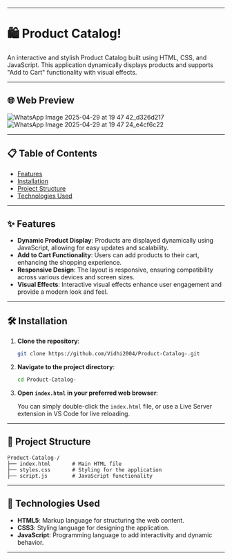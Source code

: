 
---

# 🛍️ Product Catalog!

An interactive and stylish Product Catalog built using HTML, CSS, and JavaScript. This application dynamically displays products and supports "Add to Cart" functionality with visual effects.

---

## 🌐 Web Preview

![WhatsApp Image 2025-04-29 at 19 47 42_d326d217](https://github.com/user-attachments/assets/036dee98-15de-4146-ab4f-07a3082ee1ef)
![WhatsApp Image 2025-04-29 at 19 47 24_e4cf6c22](https://github.com/user-attachments/assets/2405dc2f-938b-4fb7-8fec-b7deb74ec8ae)



---

## 📋 Table of Contents

- [Features](#features)  
- [Installation](#installation)  
- [Project Structure](#project-structure)  
- [Technologies Used](#technologies-used)  

---

## ✨ Features

- **Dynamic Product Display**: Products are displayed dynamically using JavaScript, allowing for easy updates and scalability.  
- **Add to Cart Functionality**: Users can add products to their cart, enhancing the shopping experience.  
- **Responsive Design**: The layout is responsive, ensuring compatibility across various devices and screen sizes.  
- **Visual Effects**: Interactive visual effects enhance user engagement and provide a modern look and feel.

---

## 🛠 Installation

1. **Clone the repository**:

   ```bash
   git clone https://github.com/Vidhi2004/Product-Catalog-.git
   ```

2. **Navigate to the project directory**:

   ```bash
   cd Product-Catalog-
   ```

3. **Open `index.html` in your preferred web browser**:

   You can simply double-click the `index.html` file, or use a Live Server extension in VS Code for live reloading.

---

## 📂 Project Structure

```
Product-Catalog-/
├── index.html       # Main HTML file
├── styles.css       # Styling for the application
├── script.js        # JavaScript functionality
```

---

## 🧰 Technologies Used

- **HTML5**: Markup language for structuring the web content.  
- **CSS3**: Styling language for designing the application.  
- **JavaScript**: Programming language to add interactivity and dynamic behavior.

---




